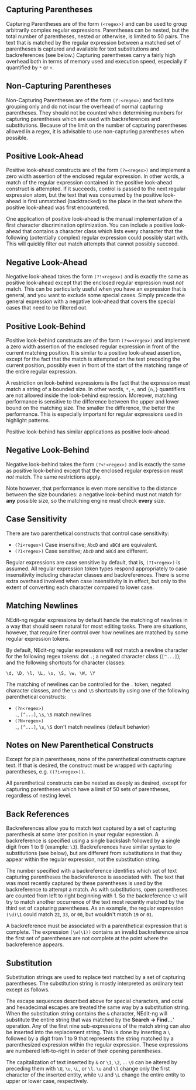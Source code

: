 
## Capturing Parentheses

Capturing Parentheses are of the form `(<regex>)` and can be used to
group arbitrarily complex regular expressions. Parentheses can be
nested, but the total number of parentheses, nested or otherwise, is
limited to 50 pairs. The text that is matched by the regular expression
between a matched set of parentheses is captured and available for text
substitutions and backreferences (see below.) Capturing parentheses
carry a fairly high overhead both in terms of memory used and execution
speed, especially if quantified by `*` or `+`.

## Non-Capturing Parentheses

Non-Capturing Parentheses are of the form `(?:<regex>)` and facilitate
grouping only and do not incur the overhead of normal capturing
parentheses. They should not be counted when determining numbers for
capturing parentheses which are used with backreferences and
substitutions. Because of the limit on the number of capturing
parentheses allowed in a regex, it is advisable to use non-capturing
parentheses when possible.

## Positive Look-Ahead

Positive look-ahead constructs are of the form `(?=<regex>)` and
implement a zero width assertion of the enclosed regular expression. In
other words, a match of the regular expression contained in the positive
look-ahead construct is attempted. If it succeeds, control is passed to
the next regular expression atom, but the text that was consumed by the
positive look-ahead is first unmatched (backtracked) to the place in the
text where the positive look-ahead was first encountered.

One application of positive look-ahead is the manual implementation of a
first character discrimination optimization. You can include a positive
look-ahead that contains a character class which lists every character
that the following (potentially complex) regular expression could
possibly start with. This will quickly filter out match attempts that
cannot possibly succeed.

## Negative Look-Ahead

Negative look-ahead takes the form `(?!<regex>)` and is exactly the
same as positive look-ahead except that the enclosed regular expression
must *not* match. This can be particularly useful when you have an
expression that is general, and you want to exclude some special cases.
Simply precede the general expression with a negative look-ahead that
covers the special cases that need to be filtered out.

## Positive Look-Behind

Positive look-behind constructs are of the form `(?<=<regex>)` and
implement a zero width assertion of the enclosed regular expression in
front of the current matching position. It is similar to a positive
look-ahead assertion, except for the fact that the match is attempted on
the text preceding the current position, possibly even in front of the
start of the matching range of the entire regular expression.

A restriction on look-behind expressions is the fact that the expression
must match a string of a bounded size. In other words, `*`, `+`, and
`{n,}` quantifiers are not allowed inside the look-behind expression.
Moreover, matching performance is sensitive to the difference between
the upper and lower bound on the matching size. The smaller the
difference, the better the performance. This is especially important for
regular expressions used in highlight patterns.

Positive look-behind has similar applications as positive look-ahead.

## Negative Look-Behind

Negative look-behind takes the form `(?<!<regex>)` and is exactly
the same as positive look-behind except that the enclosed regular
expression must *not* match. The same restrictions apply.

Note however, that performance is even more sensitive to the distance
between the size boundaries: a negative look-behind must not match for
**any** possible size, so the matching engine must check **every** size.

## Case Sensitivity

There are two parenthetical constructs that control case sensitivity:

  - `(?i<regex>)`
    Case insensitive; `AbcD` and `aBCd` are equivalent.
  - `(?I<regex>)`
    Case sensitive; `AbcD` and `aBCd` are different.

Regular expressions are case sensitive by default, that is,
`(?I<regex>)` is assumed. All regular expression token types respond
appropriately to case insensitivity including character classes and
backreferences. There is some extra overhead involved when case
insensitivity is in effect, but only to the extent of converting each
character compared to lower case.

## Matching Newlines

NEdit-ng regular expressions by default handle the matching of newlines
in a way that should seem natural for most editing tasks. There are
situations, however, that require finer control over how newlines are
matched by some regular expression tokens.

By default, NEdit-ng regular expressions will *not* match a newline
character for the following regex tokens: dot `.`; a negated
character class (`[^...]`); and the following shortcuts for character
classes:

    \d, \D, \l, \L, \s, \S, \w, \W, \Y

The matching of newlines can be controlled for the `.` token, negated
character classes, and the `\s` and `\S` shortcuts by using one of the
following parenthetical constructs:

  - `(?n<regex>)`  
    `.`, `[^...]`, `\s`, `\S` match newlines
  - `(?N<regex>)`  
    `.`, `[^...]`, `\s`, `\S` don't match newlines (default behavior)

## Notes on New Parenthetical Constructs

Except for plain parentheses, none of the parenthetical constructs
capture text. If that is desired, the construct must be wrapped with
capturing parentheses, e.g. `((?i<regex>))`.

All parenthetical constructs can be nested as deeply as desired, except
for capturing parentheses which have a limit of 50 sets of parentheses,
regardless of nesting level.

## Back References

Backreferences allow you to match text captured by a set of capturing
parenthesis at some later position in your regular expression. A
backreference is specified using a single backslash followed by a single
digit from 1 to 9 (example: `\3`). Backreferences have similar syntax to
substitutions (see below), but are different from substitutions in that
they appear within the regular expression, not the substitution string.

The number specified with a backreference identifies which set of text
capturing parentheses the backreference is associated with. The text
that was most recently captured by these parentheses is used by the
backreference to attempt a match. As with substitutions, open
parentheses are counted from left to right beginning with 1. So the
backreference `\3` will try to match another occurrence of the text
most recently matched by the third set of capturing parentheses. As an
example, the regular expression `(\d)\1` could match `22`, `33`, or
`00`, but wouldn't match `19` or `01`.

A backreference must be associated with a parenthetical expression that
is complete. The expression `(\w(\1))` contains an invalid
backreference since the first set of parentheses are not complete at the
point where the backreference appears.

## Substitution

Substitution strings are used to replace text matched by a set of
capturing parentheses. The substitution string is mostly interpreted as
ordinary text except as follows.

The escape sequences described above for special characters, and octal
and hexadecimal escapes are treated the same way by a substitution
string. When the substitution string contains the `&` character,
NEdit-ng will substitute the entire string that was matched by the
**Search &rarr; Find...**' operation. Any of the first nine sub-expressions of the match
string can also be inserted into the replacement string. This is done by
inserting a `\` followed by a digit from 1 to 9 that represents the
string matched by a parenthesized expression within the regular
expression. These expressions are numbered left-to-right in order of
their opening parentheses.

The capitalization of text inserted by `&` or `\1`, `\2`, ... `\9`
can be altered by preceding them with `\U`, `\u`, `\L`, or `\l`.
`\u` and `\l` change only the first character of the inserted entity,
while `\U` and `\L` change the entire entity to upper or lower case,
respectively.
